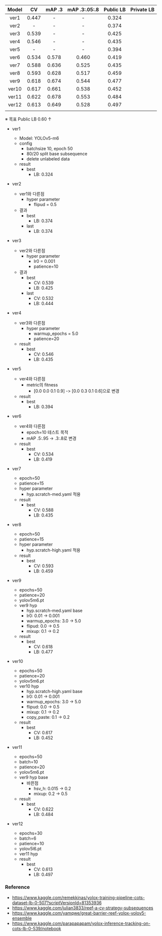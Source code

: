 | Model |  CV   | mAP .3 | mAP .3:.05:.8 | Public LB | Private LB |
| :---: | :---: | :----: | :-----------: | :-------: | :--------: |
| ver1  | 0.447 |   -    |       -       |   0.324   |            |
| ver2  |   -   |   -    |       -       |   0.374   |            |
| ver3  | 0.539 |   -    |       -       |   0.425   |            |
| ver4  | 0.546 |   -    |       -       |   0.435   |            |
| ver5  |   -   |   -    |       -       |   0.394   |            |
| ver6  | 0.534 | 0.578  |     0.460     |   0.419   |            |
| ver7  | 0.588 | 0.636  |     0.525     |   0.435   |            |
| ver8  | 0.593 | 0.628  |     0.517     |   0.459   |            |
| ver9  | 0.618 | 0.674  |     0.544     |   0.477   |            |
| ver10 | 0.617 | 0.661  |     0.538     |   0.452   |            |
| ver11 | 0.622 | 0.678  |     0.553     |   0.484   |            |
| ver12 | 0.613 | 0.649  |     0.528     |   0.497   |            |
|       |       |        |               |           |            |

※ 목표 Public LB 0.60 ↑



* ver1
  * Model: YOLOv5-m6
  * config
    * batchsize 10, epoch 50
    * 80/20 split base subsequence
    * delete unlabeled data
  * result
    * best
      * LB: 0.324



* ver2
  * ver1와 다른점
    * hyper parameter
      * flipud = 0.5
  * 결과
    * best
      * LB: 0.374
    * last
      * LB: 0.374



* ver3
  * ver2와 다른점
    * hyper parameter
      * lr0 = 0.001
      * patience=10
  * 결과
    * best
      * CV: 0.539
      * LB: 0.425
    * last
      * CV: 0.532
      * LB: 0.444



* ver4
  * ver3와 다른점
    * hyper parameter
      * warmup_epochs = 5.0
      * patience=20
  * result
    * best
      * CV: 0.546
      * LB: 0.435



* ver5
  * ver4와 다른점
    * metric의 fitness
      * [0.0 0.0 0.1 0.9] -> [0.0 0.3 0.1 0.6]으로 변경
  * result
    * best
      * LB: 0.394



* ver6
  * ver4와 다른점
    * epoch=10 테스트 목적
    * mAP .5:.95 -> .3:.8로 변경
  * result
    * best
      * CV: 0.534
      * LB: 0.419



* ver7
  * epoch=50
  * patience=15
  * hyper parameter
    * hyp.scratch-med.yaml 적용
  * result
    * best
      * CV: 0.588
      * LB: 0.435



* ver8
  * epoch=50
  * patience=15
  * hyper parameter
    * hyp.scratch-high.yaml 적용
  * result
    * best
      * CV: 0.593
      * LB: 0.459



* ver9
  * epochs=50
  * patience=20
  * yolov5m6.pt
  * ver9 hyp
    * hyp.scratch-med.yaml base
    * lr0: 0.01 -> 0.001
    * warmup_epochs: 3.0 -> 5.0
    * flipud: 0.0 -> 0.5
    * mixup: 0.1 -> 0.2
  * result
    * best
      * CV: 0.618
      * LB: 0.477



* ver10
  * epochs=50
  * patience=20
  * yolov5m6.pt
  * ver10 hyp
    * hyp.scratch-high.yaml base
    * lr0: 0.01 -> 0.001
    * warmup_epochs: 3.0 -> 5.0
    * flipud: 0.0 -> 0.5
    * mixup: 0.1 -> 0.2
    * copy_paste: 0.1 -> 0.2
  * result
    * best
      * CV: 0.617
      * LB: 0.452



* ver11
  * epochs=50
  * batch=10
  * patience=20
  * yolov5m6.pt
  * ver9 hyp base
    * 바뀐점
      * hsv_h: 0.015 -> 0.2
      * mixup: 0.2 -> 0.5
  * result
    * best
      * CV: 0.622
      * LB: 0.484



* ver12
  * epochs=30
  * batch=6
  * patience=10
  * yolov5l6.pt
  * ver11 hyp
  * result
    * best
      * CV: 0.613
      * LB: 0.497



### Reference

* https://www.kaggle.com/remekkinas/yolox-training-pipeline-cots-dataset-lb-0-507?scriptVersionId=81353936
* https://www.kaggle.com/julian3833/reef-a-cv-strategy-subsequences
* https://www.kaggle.com/yamqwe/great-barrier-reef-yolox-yolov5-ensemble
* https://www.kaggle.com/parapapapam/yolox-inference-tracking-on-cots-lb-0-539/notebook
